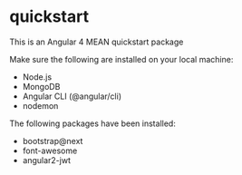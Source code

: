 # quickstart
This is an Angular 4 MEAN quickstart package

Make sure the following are installed on your local machine:
- Node.js
- MongoDB
- Angular CLI (@angular/cli)
- nodemon

The following packages have been installed:
- bootstrap@next
- font-awesome
- angular2-jwt